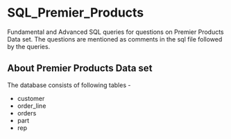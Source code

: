 # SQL_Premier_Products
Fundamental and Advanced SQL queries for questions on Premier Products Data set. The questions  are mentioned as comments in the sql file followed by the queries.

## About Premier Products Data set
The database consists of following tables - 
* customer
* order_line
* orders
* part
* rep
